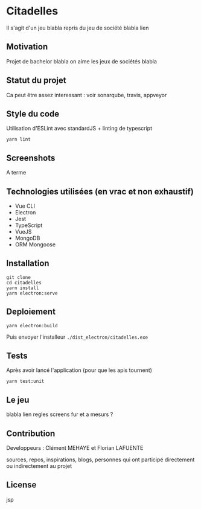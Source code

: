 # Citadelles
Il s'agit d'un jeu blabla repris du jeu de société blabla lien

## Motivation
Projet de bachelor blabla on aime les jeux de sociétés blabla

## Statut du projet
Ca peut être assez interessant : voir sonarqube, travis, appveyor

## Style du code
Utilisation d'ESLint avec standardJS + linting de typescript
```
yarn lint
```

## Screenshots
A terme

## Technologies utilisées (en vrac et non exhaustif)
- Vue CLI
- Electron
- Jest
- TypeScript
- VueJS
- MongoDB
- ORM Mongoose

## Installation
```
git clone
cd citadelles
yarn install
yarn electron:serve
```

## Deploiement
``` 
yarn electron:build
```
Puis envoyer l'installeur `./dist_electron/citadelles.exe`

## Tests
Après avoir lancé l'application (pour que les apis tournent)
```
yarn test:unit
```

## Le jeu
blabla lien regles
screens fur et a mesurs ?

## Contribution
Developpeurs : Clément MEHAYE et Florian LAFUENTE

sources, repos, inspirations, blogs, personnes qui ont participé
directement ou indirectement au projet

## License 
jsp
